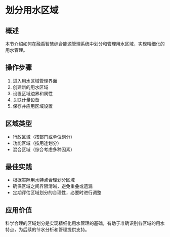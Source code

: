# 划分用水区域

## 概述

本节介绍如何在融禹智慧综合能源管理系统中划分和管理用水区域，实现精细化的用水管理。

## 操作步骤

1. 进入用水区域管理界面
2. 创建新的用水区域
3. 设置区域边界和属性
4. 关联计量设备
5. 保存并应用区域设置

## 区域类型

- 行政区域（按部门或单位划分）
- 功能区域（按用途划分）
- 混合区域（综合考虑多种因素）

## 最佳实践

- 根据实际用水特点合理划分区域
- 确保区域之间界限清晰，避免重叠或遗漏
- 定期评估区域划分的合理性，必要时进行调整

## 应用价值

科学合理的区域划分是实现精细化用水管理的基础，有助于准确识别各区域的用水特点，为后续的节水分析和管理提供支持。